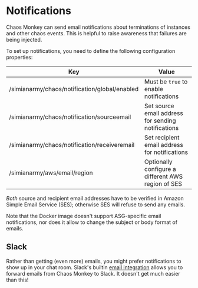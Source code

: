 # Notifications

Chaos Monkey can send email notifications about terminations of instances and other chaos events. This is helpful to raise awareness that failures are being injected.

To set up notifications, you need to define the following configuration properties:

| Key | Value |
| --- | ----- |
| /simianarmy/chaos/notification/global/enabled | Must be `true` to enable notifications |
| /simianarmy/chaos/notification/sourceemail | Set source email address for sending notifications |
| /simianarmy/chaos/notification/receiveremail | Set recipient email address for notifications |
| /simianarmy/aws/email/region | Optionally configure a different AWS region of SES |

*Both* source and recipient email addresses have to be verified in Amazon Simple Email Service (SES); otherwise SES will refuse to send any emails.

Note that the Docker image doesn't support ASG-specific email notifications, nor does it allow to change the subject or body format of emails.

## Slack

Rather than getting (even more) emails, you might prefer notifications to show up in your chat room. Slack's builtin [email integration](https://get.slack.help/hc/en-us/articles/206819278-Sending-emails-to-Slack) allows you to forward emails from Chaos Monkey to Slack. It doesn't get much easier than this!
